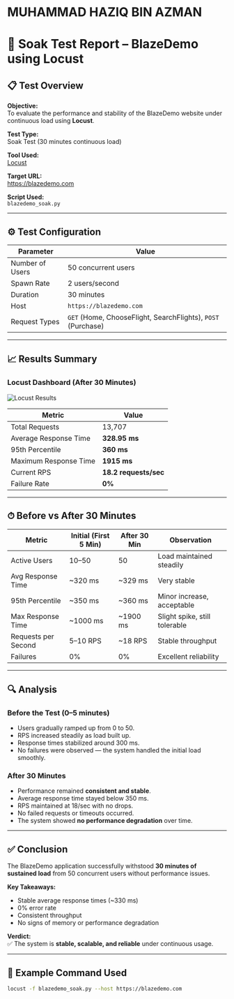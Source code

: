# MUHAMMAD HAZIQ BIN AZMAN
# 🧪 Soak Test Report – BlazeDemo using Locust

## 📋 Test Overview

**Objective:**  
To evaluate the performance and stability of the BlazeDemo website under continuous load using **Locust**.

**Test Type:**  
Soak Test (30 minutes continuous load)

**Tool Used:**  
[Locust](https://locust.io)

**Target URL:**  
https://blazedemo.com

**Script Used:**  
`blazedemo_soak.py`

---

## ⚙️ Test Configuration

| Parameter | Value |
|------------|--------|
| Number of Users | 50 concurrent users |
| Spawn Rate | 2 users/second |
| Duration | 30 minutes |
| Host | `https://blazedemo.com` |
| Request Types | `GET` (Home, ChooseFlight, SearchFlights), `POST` (Purchase) |

---

## 📈 Results Summary

### Locust Dashboard (After 30 Minutes)

![Locust Results](ae990588-556d-4b7c-99e1-6b7c3211410c.png)

| Metric | Value |
|--------|--------|
| Total Requests | 13,707 |
| Average Response Time | **328.95 ms** |
| 95th Percentile | **360 ms** |
| Maximum Response Time | **1915 ms** |
| Current RPS | **18.2 requests/sec** |
| Failure Rate | **0%** |

---

## ⏱ Before vs After 30 Minutes

| Metric | Initial (First 5 Min) | After 30 Min | Observation |
|--------|------------------------|---------------|--------------|
| Active Users | 10–50 | 50 | Load maintained steadily |
| Avg Response Time | ~320 ms | ~329 ms | Very stable |
| 95th Percentile | ~350 ms | ~360 ms | Minor increase, acceptable |
| Max Response Time | ~1000 ms | ~1900 ms | Slight spike, still tolerable |
| Requests per Second | 5–10 RPS | ~18 RPS | Stable throughput |
| Failures | 0% | 0% | Excellent reliability |

---

## 🔍 Analysis

### Before the Test (0–5 minutes)
- Users gradually ramped up from 0 to 50.  
- RPS increased steadily as load built up.  
- Response times stabilized around 300 ms.  
- No failures were observed — the system handled the initial load smoothly.

### After 30 Minutes
- Performance remained **consistent and stable**.  
- Average response time stayed below 350 ms.  
- RPS maintained at 18/sec with no drops.  
- No failed requests or timeouts occurred.  
- The system showed **no performance degradation** over time.

---

## ✅ Conclusion

The BlazeDemo application successfully withstood **30 minutes of sustained load** from 50 concurrent users without performance issues.

**Key Takeaways:**
- Stable average response times (~330 ms)
- 0% error rate
- Consistent throughput
- No signs of memory or performance degradation

**Verdict:**  
✅ The system is **stable, scalable, and reliable** under continuous usage.

---

## 🧰 Example Command Used

```bash
locust -f blazedemo_soak.py --host https://blazedemo.com

